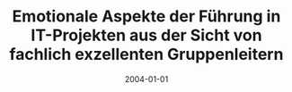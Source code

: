 ---
abstract: ''
authors:
- Anna Wujciow
date: '2004-01-01'
featured: false
publication_types:
- '7'
publishDate: '2004-01-01'
title: Emotionale Aspekte der Führung in IT-Projekten aus der Sicht von fachlich exzellenten
  Gruppenleitern
url_pdf: ''
---